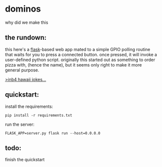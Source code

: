 # dominos
why did we make this

## the rundown:
this here's a [flask](http://flask.pocoo.org/)-based web app mated to a simple GPIO polling routine that waits for you to press a connected button. once pressed, it will invoke a user-defined python script. originally this started out as something to order pizza with, (hence the name), but it seems only right to make it more general purpose. 

[>inb4 hawaii jokes...](https://i.kinja-img.com/gawker-media/image/upload/s--1_Rqgpab--/c_scale,f_auto,fl_progressive,q_80,w_800/ahlbmm7nifilnj41ta2t.jpg)


## quickstart:
install the requirements:

```
pip install -r requirements.txt
```

run the server:

```
FLASK_APP=server.py flask run --host=0.0.0.0
```

## todo:
finish the quickstart

